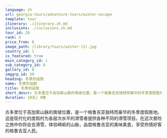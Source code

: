```yaml
---
language: zh
url: georgia-tours/adventure-tours/winter-escape
template: tour
itinerary: ./itinerary.zh.md
inclusions: ./inclusions.zh.md
tour_id: 29
rank: 4
price_from: 0
image_path: /library/tours/winter-(2).jpg
country_id: 1
is_featured: true
main_category_id: 1
sub_category_id: 8
gallery_id: 0
imggrp_id: 39
heading: 冬季的逃脱
name: 冬季的逃脱
title: 冬季的逃脱
short_descr: 古多里位于高加索山脉的南坡位置，是一个格鲁吉亚独特而豪华的冬季度假胜地。
duration: 10天/ 9晚
---
```


古多里位于高加索山脉的南坡位置，是一个格鲁吉亚独特而豪华的冬季度假胜地。这座现代化的度假村为各层次水平的滑雪者提供各种不同的滑雪项目。在这次冒险之旅中你将会去滑雪，体验崎岖的山脉，品尝格鲁吉亚的美味美食，享受热情好客的格鲁吉亚人民。
